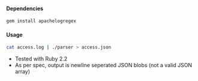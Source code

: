 #### Dependencies

```bash
gem install apachelogregex
```


#### Usage

```bash
cat access.log | ./parser > access.json
```


* Tested with Ruby 2.2
* As per spec, output is newline seperated JSON blobs (not a valid JSON array)


